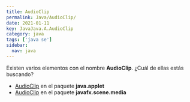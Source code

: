 ```yaml
---
title: AudioClip
permalink: Java/AudioClip/
date: 2021-01-11
key: JavaJava.A.AudioClip
category: java
tags: ['java se']
sidebar: 
  nav: java
---
```


Existen varios elementos con el nombre **AudioClip**. ¿Cuál de ellas estás buscando?
<ul>
<li><a href="/Java/AudioClip-java-applet/">AudioClip</a> en el paquete <strong>java.applet</strong></li>
<li><a href="/Java/AudioClip-javafx-scene-media/">AudioClip</a> en el paquete <strong>javafx.scene.media</strong></li>
<ul>
